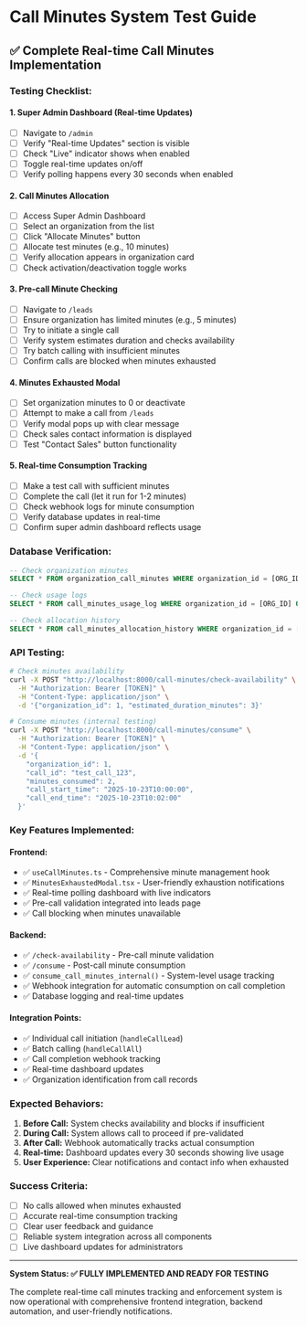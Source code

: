# Call Minutes System Test Guide

## ✅ Complete Real-time Call Minutes Implementation

### **Testing Checklist:**

#### **1. Super Admin Dashboard (Real-time Updates)**
- [ ] Navigate to `/admin` 
- [ ] Verify "Real-time Updates" section is visible
- [ ] Check "Live" indicator shows when enabled
- [ ] Toggle real-time updates on/off
- [ ] Verify polling happens every 30 seconds when enabled

#### **2. Call Minutes Allocation**
- [ ] Access Super Admin Dashboard
- [ ] Select an organization from the list
- [ ] Click "Allocate Minutes" button
- [ ] Allocate test minutes (e.g., 10 minutes)
- [ ] Verify allocation appears in organization card
- [ ] Check activation/deactivation toggle works

#### **3. Pre-call Minute Checking**
- [ ] Navigate to `/leads` 
- [ ] Ensure organization has limited minutes (e.g., 5 minutes)
- [ ] Try to initiate a single call
- [ ] Verify system estimates duration and checks availability
- [ ] Try batch calling with insufficient minutes
- [ ] Confirm calls are blocked when minutes exhausted

#### **4. Minutes Exhausted Modal**
- [ ] Set organization minutes to 0 or deactivate
- [ ] Attempt to make a call from `/leads`
- [ ] Verify modal pops up with clear message
- [ ] Check sales contact information is displayed
- [ ] Test "Contact Sales" button functionality

#### **5. Real-time Consumption Tracking**
- [ ] Make a test call with sufficient minutes
- [ ] Complete the call (let it run for 1-2 minutes)
- [ ] Check webhook logs for minute consumption
- [ ] Verify database updates in real-time
- [ ] Confirm super admin dashboard reflects usage

### **Database Verification:**
```sql
-- Check organization minutes
SELECT * FROM organization_call_minutes WHERE organization_id = [ORG_ID];

-- Check usage logs
SELECT * FROM call_minutes_usage_log WHERE organization_id = [ORG_ID] ORDER BY created_at DESC;

-- Check allocation history
SELECT * FROM call_minutes_allocation_history WHERE organization_id = [ORG_ID] ORDER BY allocated_at DESC;
```

### **API Testing:**
```bash
# Check minutes availability
curl -X POST "http://localhost:8000/call-minutes/check-availability" \
  -H "Authorization: Bearer [TOKEN]" \
  -H "Content-Type: application/json" \
  -d '{"organization_id": 1, "estimated_duration_minutes": 3}'

# Consume minutes (internal testing)
curl -X POST "http://localhost:8000/call-minutes/consume" \
  -H "Authorization: Bearer [TOKEN]" \
  -H "Content-Type: application/json" \
  -d '{
    "organization_id": 1,
    "call_id": "test_call_123",
    "minutes_consumed": 2,
    "call_start_time": "2025-10-23T10:00:00",
    "call_end_time": "2025-10-23T10:02:00"
  }'
```

### **Key Features Implemented:**

#### **Frontend:**
- ✅ `useCallMinutes.ts` - Comprehensive minute management hook
- ✅ `MinutesExhaustedModal.tsx` - User-friendly exhaustion notifications
- ✅ Real-time polling dashboard with live indicators
- ✅ Pre-call validation integrated into leads page
- ✅ Call blocking when minutes unavailable

#### **Backend:**
- ✅ `/check-availability` - Pre-call minute validation
- ✅ `/consume` - Post-call minute consumption  
- ✅ `consume_call_minutes_internal()` - System-level usage tracking
- ✅ Webhook integration for automatic consumption on call completion
- ✅ Database logging and real-time updates

#### **Integration Points:**
- ✅ Individual call initiation (`handleCallLead`)
- ✅ Batch calling (`handleCallAll`)
- ✅ Call completion webhook tracking
- ✅ Real-time dashboard updates
- ✅ Organization identification from call records

### **Expected Behaviors:**

1. **Before Call:** System checks availability and blocks if insufficient
2. **During Call:** System allows call to proceed if pre-validated
3. **After Call:** Webhook automatically tracks actual consumption
4. **Real-time:** Dashboard updates every 30 seconds showing live usage
5. **User Experience:** Clear notifications and contact info when exhausted

### **Success Criteria:**
- [ ] No calls allowed when minutes exhausted
- [ ] Accurate real-time consumption tracking
- [ ] Clear user feedback and guidance
- [ ] Reliable system integration across all components
- [ ] Live dashboard updates for administrators

---

**System Status: ✅ FULLY IMPLEMENTED AND READY FOR TESTING**

The complete real-time call minutes tracking and enforcement system is now operational with comprehensive frontend integration, backend automation, and user-friendly notifications.